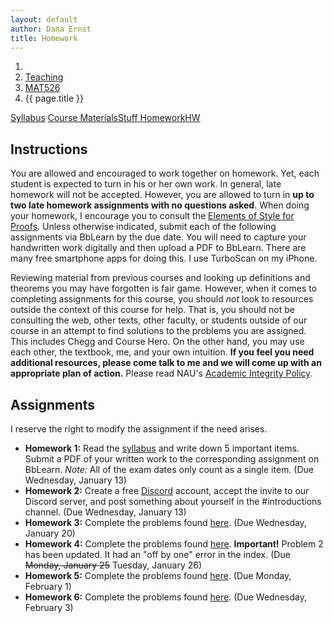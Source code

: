 ```yaml
---
layout: default
author: Dana Ernst
title: Homework
---
```


<ol class="breadcrumb">
  <li><a href="/"><i class="fa fa-home"></i></a></li>
  <li><a href="/teaching/">Teaching</a></li>
  <li><a href="/teaching/mat526s21">MAT526</a></li>
  <li class="active">{{ page.title }}</li>
</ol>

<div class="row">
<div class="col-xs-12">
<div class="btn-group btn-group-justified">
<a class="btn btn-default btn-success" href="{{site.baseurl}}/teaching/mat526s21/syllabus/">Syllabus</a>
<a class="btn btn-default btn-primary" href="{{site.baseurl}}/teaching/mat526s21/materials/">
<span class="hidden-xs">Course Materials</span><span class="visible-xs">Stuff</span>
</a>
<a class="btn btn-default btn-warning" href="{{site.baseurl}}/teaching/mat526s21/homework/">
<span class="hidden-xs">Homework</span><span class="visible-xs">HW</span>
</a>
<!-- <a class="btn btn-default btn-info" href="{{site.baseurl}}/teaching/mat526s21/journal/">Journal</a> -->
</div>
</div>
</div>

## Instructions ##
You are allowed and encouraged to work together on homework. Yet, each student is expected to turn in his or her own work. In general, late homework will not be accepted. However, you are allowed to turn in **up to two late homework assignments with no questions asked**. When doing your homework, I encourage you to consult the [Elements of Style for Proofs]({{site.baseurl}}/teaching/ElementsOfStyle.pdf). Unless otherwise indicated, submit each of the following assignments via BbLearn by the due date. You will need to capture your handwritten work digitally and then upload a PDF to BbLearn. There are many free smartphone apps for doing this. I use TurboScan on my iPhone.

Reviewing material from previous courses and looking up definitions and theorems you may have forgotten is fair game. However, when it comes to completing assignments for this course, you should *not* look to resources outside the context of this course for help.  That is, you should not be consulting the web, other texts, other faculty, or students outside of our course in an attempt to find solutions to the problems you are assigned.  This includes Chegg and Course Hero. On the other hand, you may use each other, the textbook, me, and your own intuition. **If you feel you need additional resources, please come talk to me and we will come up with an appropriate plan of action.** Please read NAU's [Academic Integrity Policy](https://www5.nau.edu/policies/Client/Details/828?whoIsLooking=Students&pertainsTo=All&sortDirection=Ascending&page=1).

## Assignments ##
I reserve the right to modify the assignment if the need arises.  

- **Homework 1:** Read the [syllabus]({{site.baseurl}}/teaching/mat526s21/syllabus/) and write down 5 important items. Submit a PDF of your written work to the corresponding assignment on BbLearn. *Note:*  All of the exam dates only count as a single item.  (Due Wednesday, January 13)
- **Homework 2:** Create a free [Discord](http://discord.com) account, accept the invite to our Discord server, and post something about yourself in the #introductions channel. (Due Wednesday, January 13)
- **Homework 3:** Complete the problems found [here]({{site.baseurl}}/teaching/mat526s21/526HW3.pdf). (Due Wednesday, January 20)
- **Homework 4:** Complete the problems found [here]({{site.baseurl}}/teaching/mat526s21/526HW4.pdf). **Important!** Problem 2 has been updated.  It had an "off by one" error in the index. (Due <s>Monday, January 25</s> Tuesday, January 26)
- **Homework 5:** Complete the problems found [here]({{site.baseurl}}/teaching/mat526s21/526HW5.pdf). (Due Monday, February 1)
- **Homework 6:** Complete the problems found [here]({{site.baseurl}}/teaching/mat526s21/526HW6.pdf). (Due Wednesday, February 3)

